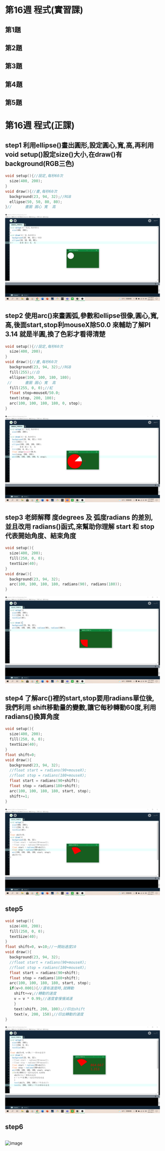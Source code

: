 # 第16週 程式(實習課)
## 第1題
## 第2題
## 第3題
## 第4題
## 第5題


# 第16週 程式(正課)
## step1 利用ellipse()畫出圓形,設定圓心,寬,高,再利用void setup()設定size()大小,在draw()有background(RGB三色)
```c
void setup(){//設定,每秒60次
  size(400, 200);
}
void draw(){//畫,每秒60次
  background(23, 94, 32);//RGB
  ellipse(50, 50, 80, 80);
}//      畫圖 圓心 寬  高
```
![image](https://raw.githubusercontent.com/xytungg/2020cce/gh-pages/week16/week16-1.png)
## step2 使用arc()來畫圓弧,參數和ellipse很像,圓心,寬,高,後面start,stop利mouseX除50.0 來輔助了解PI 3.14 就是半圓,換了色彩才看得清楚
```c
void setup(){//設定,每秒60次
  size(400, 200);
}
void draw(){//畫,每秒60次
  background(23, 94, 32);//RGB
  fill(255);//白
  ellipse(100, 100, 180, 180);
 //      畫圖 圓心 寬  高
  fill(255, 0, 0);//紅
  float stop=mouseX/50.0;
  text(stop, 200, 100);
  arc(100, 100, 180, 180, 0, stop);
}
```
![image](https://raw.githubusercontent.com/xytungg/2020cce/gh-pages/week16/week16-2.png)
## step3 老師解釋 度degrees 及 弧度radians 的差別, 並且改用 radians()函式,來幫助你理解 start 和 stop 代表開始角度、結束角度 
```c
void setup(){
  size(400, 200);
  fill(250, 0, 0);
  textSize(40);
}
void draw(){
  background(23, 94, 32);
  arc(100, 100, 180, 180, radians(90), radians(180));
}
```
![image](https://raw.githubusercontent.com/xytungg/2020cce/gh-pages/week16/week16-3.png)
## step4 了解arc()裡的start,stop要用radians單位後,我們利用 shift移動量的變數,讓它每秒轉動60度,利用radians()換算角度
```c
void setup(){
  size(400, 200);
  fill(250, 0, 0);
  textSize(40);
}
float shift=0;
void draw(){
  background(23, 94, 32);
  //float start = radians(90+mouseX);
  //float stop = radians(180+mouseX);
  float start = radians(90+shift);
  float stop = radians(180+shift);
  arc(100, 100, 180, 180, start, stop);
  shift+=1;
}
```
![image](https://raw.githubusercontent.com/xytungg/2020cce/gh-pages/week16/week16-4.png)
## step5
```c
void setup(){
  size(400, 200);
  fill(250, 0, 0);
  textSize(40);
}
float shift=0, v=10;//一開始速度10
void draw(){
  background(23, 94, 32);
  //float start = radians(90+mouseX);
  //float stop = radians(180+mouseX);
  float start = radians(90+shift);
  float stop = radians(180+shift);
  arc(100, 100, 180, 180, start, stop);
  if(v>0.0001){//還有速度時,就轉動
    shift+=v;//轉動的速度
    v = v * 0.99;//速度會慢慢減速
    }
    text(shift, 200, 100);//印出shift
    text(v, 200, 150);//印出轉動的速度
}
```
![image](https://github.com/xytungg/2020cce/blob/gh-pages/week16/week16-5.png)
## step6
```c

```
![image]()



